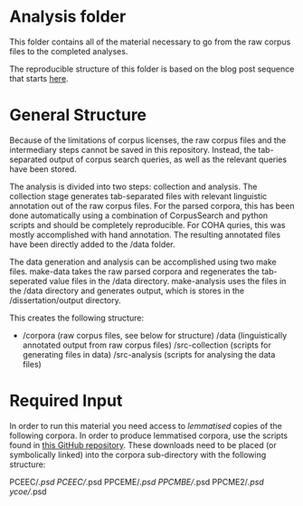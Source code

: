 # Analysis folder
This folder contains all of the material necessary to go from the raw corpus files to the completed analyses.

The reproducible structure of this folder is based on the blog post sequence that starts [here](http://www.jonzelner.net/statistics/make/docker/reproducibility/2016/05/31/reproducibility-pt-1/).

# General Structure
Because of the limitations of corpus licenses, the raw corpus files and the intermediary steps cannot be saved in this repository. Instead, the tab-separated output of corpus search queries, as well as the relevant queries have been stored. 

The analysis is divided into two steps: collection and analysis. The collection stage generates tab-separated files with relevant linguistic annotation out of the raw corpus files. For the parsed corpora, this has been done automatically using a combination of CorpusSearch and python scripts and should be completely reproducible. For COHA quries, this was mostly accomplished with hand annotation. The resulting annotated files have been directly added to the /data folder.

The data generation and analysis can be accomplished using two make files. make-data takes the raw parsed corpora and regenerates the tab-seperated value files in the /data directory. make-analysis uses the files in the /data directory and generates output, which is stores in the /dissertation/output directory.

This creates the following structure:
- /corpora (raw corpus files, see below for structure)
  /data (linguistically annotated output from raw corpus files)
  /src-collection (scripts for generating files in data)
  /src-analysis (scripts for analysing the data files)

# Required Input
In order to run this material you need access to *lemmatised* copies of the following corpora. In order to produce lemmatised corpora, use the scripts found in [this GitHub repository](https://github.com/bacovcin/lemmatised-parsed-corpora-historical-english). These downloads need to be placed (or symbolically linked) into the corpora sub-directory with the following structure:

PCEEC/*.psd
PCEEC/*.psd
PPCEME/*.psd
PPCMBE/*.psd
PPCME2/*.psd
ycoe/*.psd

